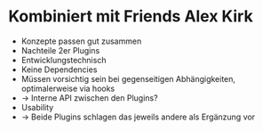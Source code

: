 # Kombiniert mit Friends Alex Kirk
- Konzepte passen gut zusammen
- Nachteile 2er Plugins
- Entwicklungstechnisch
- Keine Dependencies
- Müssen vorsichtig sein bei gegenseitigen Abhängigkeiten, optimalerweise via hooks
- → Interne API zwischen den Plugins?
- Usability
- → Beide Plugins schlagen das jeweils andere als Ergänzung vor
